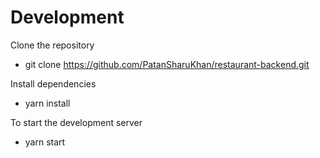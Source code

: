 # Development
Clone the repository
- git clone https://github.com/PatanSharuKhan/restaurant-backend.git

Install dependencies
- yarn install

To start the development server
- yarn start

